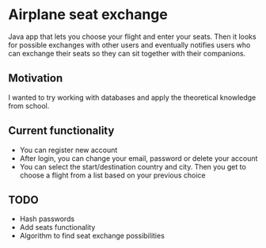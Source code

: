 # Airplane seat exchange

Java app that lets you choose your flight and enter your seats. Then it looks for possible exchanges with other users and eventually notifies users who can exchange their seats so they can sit together with their companions. 

## Motivation

I wanted to try working with databases and apply the theoretical knowledge from school.

## Current functionality
* You can register new account
* After login, you can change your email, password or delete your account
* You can select the start/destination country and city. Then you get to choose a flight from a list based on your previous choice

## TODO
* Hash passwords
* Add seats functionality
* Algorithm to find seat exchange possibilities
